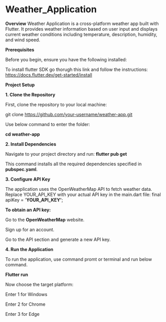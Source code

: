 # Weather_Application

**Overview**
Weather Application is a cross-platform weather app built with Flutter. It provides weather information based on user input and displays current weather conditions including temperature, description, humidity, and wind speed.

**Prerequisites**

Before you begin, ensure you have the following installed:

To install flutter SDK go thorugh this link and follow the instructions: https://docs.flutter.dev/get-started/install

**Project Setup**

**1. Clone the Repository**

First, clone the repository to your local machine:

git clone https://github.com/your-username/weather-app.git

Use below command to enter the folder:

**cd weather-app**

**2. Install Dependencies**

Navigate to your project directory and run: **flutter pub get**

This command installs all the required dependencies specified in **pubspec.yaml**.

**3. Configure API Key**

The application uses the OpenWeatherMap API to fetch weather data. Replace YOUR_API_KEY with your actual API key in the main.dart file: final apiKey = '**YOUR_API_KEY'**;

**To obtain an API key:**

Go to the **OpenWeatherMap** website.

Sign up for an account.

Go to the API section and generate a new API key.

**4. Run the Application**

To run the application, use command promt or terminal and run below command.

**Flutter run**

Now choose the target platform:

Enter 1 for Windows

Enter 2 for Chrome

Enter 3 for Edge
